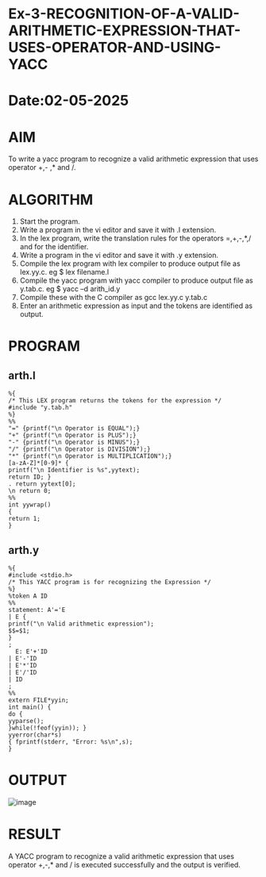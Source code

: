 # Ex-3-RECOGNITION-OF-A-VALID-ARITHMETIC-EXPRESSION-THAT-USES-OPERATOR-AND-USING-YACC
# Date:02-05-2025
# AIM
To write a yacc program to recognize a valid arithmetic expression that uses operator +,- ,* and /.
# ALGORITHM
1.	Start the program.
2.	Write a program in the vi editor and save it with .l extension.
3.	In the lex program, write the translation rules for the operators =,+,-,*,/ and for the identifier.
4.	Write a program in the vi editor and save it with .y extension.
5.	Compile the lex program with lex compiler to produce output file as lex.yy.c. eg $ lex filename.l
6.	Compile the yacc program with yacc compiler to produce output file as y.tab.c. eg $ yacc –d arith_id.y
7.	Compile these with the C compiler as gcc lex.yy.c y.tab.c
8.	Enter an arithmetic expression as input and the tokens are identified as output.
# PROGRAM
## arth.l
```
%{ 
/* This LEX program returns the tokens for the expression */ 
#include "y.tab.h" 
%} 
%% 
"=" {printf("\n Operator is EQUAL");} 
"+" {printf("\n Operator is PLUS");} 
"-" {printf("\n Operator is MINUS");} 
"/" {printf("\n Operator is DIVISION");} 
"*" {printf("\n Operator is MULTIPLICATION");} 
[a-zA-Z]*[0-9]* { 
printf("\n Identifier is %s",yytext); 
return ID; } 
. return yytext[0]; 
\n return 0; 
%% 
int yywrap() 
{ 
return 1; 
} 
```
## arth.y
```
%{ 
#include <stdio.h> 
/* This YACC program is for recognizing the Expression */ 
%} 
%token A ID 
%% 
statement: A'='E 
| E { 
printf("\n Valid arithmetic expression"); 
$$=$1; 
} 
; 
  E: E'+'ID 
| E'-'ID 
| E'*'ID 
| E'/'ID 
| ID 
; 
%% 
extern FILE*yyin; 
int main() { 
do { 
yyparse(); 
}while(!feof(yyin)); } 
yyerror(char*s) 
{ fprintf(stderr, "Error: %s\n",s);
}
```
# OUTPUT

![image](https://github.com/user-attachments/assets/233bcbb1-c7b6-4080-8648-c96c8fae8b12)

# RESULT

A YACC program to recognize a valid arithmetic expression that uses operator +,-,* and / is executed successfully and the output is verified.
